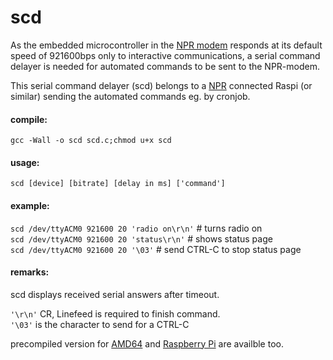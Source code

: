 # scd

As the embedded microcontroller in the [NPR modem](https://hackaday.io/project/164092-npr-new-packet-radio) responds
at its default speed of 921600bps only to interactive
communications, a serial command delayer is needed 
for automated commands to be sent to the NPR-modem.

This serial command delayer (scd) belongs to a 
[NPR](https://hackaday.io/project/164092-npr-new-packet-radio) connected Raspi (or similar) sending the automated
commands eg. by cronjob.

#### compile: 
`gcc -Wall -o scd scd.c;chmod u+x scd`

#### usage: 
`scd [device] [bitrate] [delay in ms] ['command']`

#### example: 
`scd /dev/ttyACM0 921600 20 'radio on\r\n'` # turns radio on  
`scd /dev/ttyACM0 921600 20 'status\r\n'` # shows status page  
`scd /dev/ttyACM0 921600 20 '\03'` # send CTRL-C to stop status page  

#### remarks:
scd displays received serial answers after timeout.

`'\r\n'` CR, Linefeed is required to finish command.  
`'\03'` is the character to send for a CTRL-C  

precompiled version for [AMD64](https://github.com/hb9gvd/scd/blob/main/scd-amd64) and [Raspberry Pi](https://github.com/hb9gvd/scd/blob/main/scd-raspi) are availble too.
